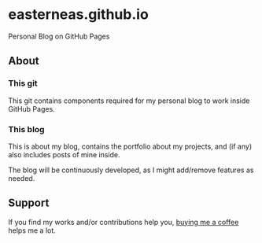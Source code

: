 # easterneas.github.io
Personal Blog on GitHub Pages

## About
### This git
This git contains components required for my personal blog to work inside GitHub Pages.

### This blog
This is about my blog, contains the portfolio about my projects, and (if any) also includes posts of mine inside.

The blog will be continuously developed, as I might add/remove features as needed.

## Support
If you find my works and/or contributions help you, [buying me a coffee](https://eas.web.id/buy-me-coffee) helps me a lot.

